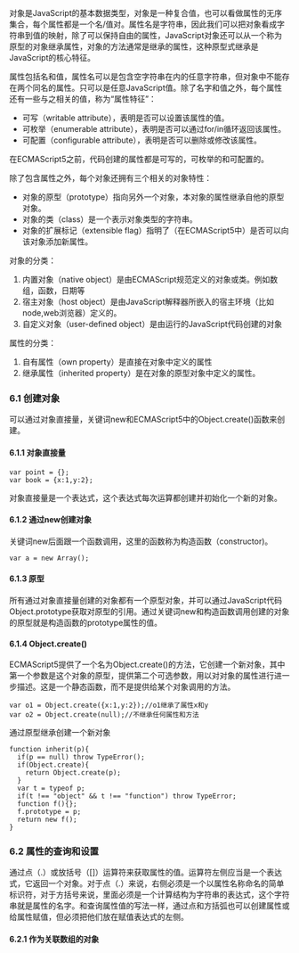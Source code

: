 对象是JavaScript的基本数据类型，对象是一种复合值，也可以看做属性的无序集合，每个属性都是一个名/值对。属性名是字符串，因此我们可以把对象看成字符串到值的映射，除了可以保持自由的属性，JavaScript对象还可以从一个称为原型的对象继承属性，对象的方法通常是继承的属性，这种原型式继承是JavaScript的核心特征。

属性包括名和值，属性名可以是包含空字符串在内的任意字符串，但对象中不能存在两个同名的属性。只可以是任意JavaScript值。除了名字和值之外，每个属性还有一些与之相关的值，称为“属性特征”：
- 可写（writable attribute），表明是否可以设置该属性的值。
- 可枚举（enumerable attribute），表明是否可以通过for/in循环返回该属性。
- 可配置（configurable attribute），表明是否可以删除或修改该属性。

在ECMAScript5之前，代码创建的属性都是可写的，可枚举的和可配置的。

除了包含属性之外，每个对象还拥有三个相关的对象特性：
- 对象的原型（prototype）指向另外一个对象，本对象的属性继承自他的原型对象。
- 对象的类（class）是一个表示对象类型的字符串。
- 对象的扩展标记（extensible flag）指明了（在ECMAScript5中）是否可以向该对象添加新属性。

对象的分类：
1. 内置对象（native object）是由ECMAScript规范定义的对象或类。例如数组，函数，日期等
2. 宿主对象（host object）是由JavaScript解释器所嵌入的宿主环境（比如node,web浏览器）定义的。
3. 自定义对象（user-defined object）是由运行的JavaScript代码创建的对象

属性的分类：
1. 自有属性（own property）是直接在对象中定义的属性
2. 继承属性（inherited property）是在对象的原型对象中定义的属性。

### 6.1 创建对象
可以通过对象直接量，关键词new和ECMAScript5中的Object.create()函数来创建。
#### 6.1.1 对象直接量
```
var point = {};
var book = {x:1,y:2};
```
对象直接量是一个表达式，这个表达式每次运算都创建并初始化一个新的对象。
#### 6.1.2 通过new创建对象
关键词new后面跟一个函数调用，这里的函数称为构造函数（constructor)。
```
var a = new Array();
```
#### 6.1.3 原型
所有通过对象直接量创建的对象都有一个原型对象，并可以通过JavaScript代码Object.prototype获取对原型的引用。通过关键词new和构造函数调用创建的对象的原型就是构造函数的prototype属性的值。
#### 6.1.4 Object.create()
ECMAScript5提供了一个名为Object.create()的方法，它创建一个新对象，其中第一个参数是这个对象的原型，提供第二个可选参数，用以对对象的属性进行进一步描述。这是一个静态函数，而不是提供给某个对象调用的方法。
```
var o1 = Object.create({x:1,y:2});//o1继承了属性x和y
var o2 = Object.create(null);//不继承任何属性和方法
```
通过原型继承创建一个新对象
```
function inherit(p){
  if(p == null) throw TypeError();
  if(Object.create){
    return Object.create(p);
  }
  var t = typeof p;
  if(t !== "object" && t !== "function") throw TypeError;
  function f(){};
  f.prototype = p;
  return new f();
}
```
### 6.2 属性的查询和设置
通过点（.）或放括号（[]）运算符来获取属性的值。运算符左侧应当是一个表达式，它返回一个对象。对于点（.）来说，右侧必须是一个以属性名称命名的简单标识符，对于方括号来说，里面必须是一个计算结构为字符串的表达式，这个字符串就是属性的名字。和查询属性值的写法一样，通过点和方括弧也可以创建属性或给属性赋值，但必须把他们放在赋值表达式的左侧。
#### 6.2.1 作为关联数组的对象
